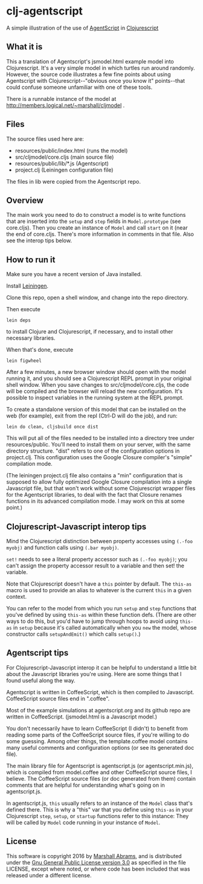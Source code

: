 # clj-agentscript
A simple illustration of the use of [AgentScript](http://agentscript.org)
in [Clojurescript](http://clojurescript.org)

## What it is

This a translation of Agentscript's jsmodel.html example model into
Clojurescript.  It's  a very simple model in which turtles run around
randomly.  However, the source code illustrates a few fine points about
using Agentscript with Clojurescript--"obvious once you know it"
points--that could confuse someone unfamiliar with one of these tools.

There is a runnable instance of the model at
http://members.logical.net/~marshall/cljmodel .

## Files

The source files used here are:

* resources/public/index.html (runs the model)
* src/cljmodel/core.cljs (main source file)
* resources/public/lib/*.js (Agentscript)
* project.clj (Leiningen configuration file)

The files in lib were copied from the Agentscript repo.  

## Overview

The main work you need to do to construct a model is to write functions
that are inserted into the `setup` and `step` fields in
`Model.prototype` (see core.cljs).  Then you create an instance of
`Model` and call `start` on it (near the end of core.cljs.  There's more
information in comments in that file.  Also see the interop tips below.

## How to run it

Make sure you have a recent version of Java installed.

Install [Leiningen](http://leiningen.org).

Clone this repo, open a shell window, and change into the repo
directory.

Then execute 

    lein deps

to install Clojure and Clojurescript, if necessary, and to
install other necessary libraries.

When that's done, execute

    lein figwheel

After a few minutes, a new browser window should open with the model
running it, and you should see a Clojurescript REPL prompt in your
original shell window.  When you save changes to src/cljmodel/core.cljs, the
code will be compiled and the browser will reload the new configuration.
It's possible to inspect variables in the running system at the REPL prompt.

To create a standalone version of this model that can be installed on
the web (for example), exit from the repl (Ctrl-D will do the job), and
run:

    lein do clean, cljsbuild once dist

This will put all of the files needed to be installed into a directory
tree under resources/public.  You'll need to install them on your
server, with the same directory structure.  "dist" refers to one of the
configuration options in project.clj. This configuration uses the Google
Closure compiler's "simple" compilation mode.

(The leiningen project.clj file also contains a "min" configuration that
is supposed to allow fully optimized Google Closure compilation into a
single Javascript file, but that won't work without some Clojurescript
wrapper files for the Agentscript libraries, to deal with the fact that
Closure renames functions in its advanced compilation mode.  I may work
on this at some point.)

## Clojurescript-Javascript interop tips

Mind the Clojurescript distinction between property accesses using
`(.-foo myobj)` and function calls using `(.bar myobj)`.

`set!` needs to see a literal property accessor such as `(.-foo
myobj)`; you can't assign the property accessor result to a variable and
then set! the variable.

Note that Clojurescript doesn't have a `this` pointer by default.
The `this-as` macro is used to provide an alias to whatever
is the current `this` in a given context.

You can refer to the model from which you run `setup` and `step`
functions that you've defined by using `this-as` within these function
defs.  (There are other ways to do this, but you'd
have to jump through hoops to avoid using `this-as` in `setup` because
it's called automatically when you `new` the model, whose constructor
calls `setupAndEmit()` which calls `setup()`.)

## Agentscript tips

For Clojurescript-Javascript interop it can be helpful to understand a
little bit about the Javascript libraries you're using.  Here are some
things that I found useful along the way.

Agentscript is written in CoffeeScript, which is then compiled to
Javascript.  CoffeeScript source files end in ".coffee".

Most of the example simulations at agentscript.org and its github repo
are written in CoffeeScript.  (jsmodel.html is a Javascript model.)

You don't necessarily have to learn CoffeeScript (I didn't) to benefit
from reading some parts of the CoffeeScript source files, if you're
willing to do some guessing.  Among other things, the template.coffee
model contains many useful comments and configuration options (or see
its generated doc file).

The main library file for Agentscript is agentscript.js (or
agentscript.min.js), which is compiled from model.coffee and other
CoffeeScript source files, I believe.  The CoffeeScript source files (or
doc generated from them) contain comments that are helpful for
understanding what's going on in agentscript.js.

In agentscript.js, `this` usually refers to an instance of the `Model`
class that's defined there.  This is why a "this" var that you define
using `this-as` in your Clojurescript `step`, `setup`, or `startup`
functions refer to this instance: They will be called by `Model` code
running in your instance of `Model`.

## License

This software is copyright 2016 by [Marshall
Abrams](http://members.logical.net/~marshall/), and is distributed under
the [Gnu General Public License version
3.0](http://www.gnu.org/copyleft/gpl.html) as specified in the file
LICENSE, except where noted, or where code has been included that was
released under a different license.
